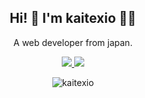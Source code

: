 <h2 align="center">Hi! 👋 I'm kaitexio 👨‍💻</h2>
  <p align="center">A web developer from japan. </p>

<p align="center">
  <a href="https://twitter.com/KAI21441756">
  <img src="https://img.shields.io/badge/-@KAI21441756-1ca0f1?style=flat-square&labelColor=1ca0f1&logo=twitter&logoColor=white&link=https://twitter.com/KAI21441756">
  </a>
  <a href="https://qiita.com/kaitexio3">
  <img src="https://img.shields.io/badge/-@kaitexio3-brightgreen?style=flat-square&labelColor=brightgreen&logo=qiita&logoColor=white&link=https://qiita.com/kaitexio3">
</a>
</p>

<p align="center" ><img src="https://github-readme-stats.vercel.app/api/top-langs/?username=kaitexio&layout=compact&hide=html" alt="kaitexio" /></p>
  
